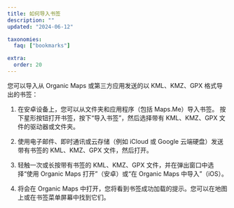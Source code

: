 ```yaml
---
title: 如何导入书签
description: ""
updated: "2024-06-12"

taxonomies:
  faq: ["bookmarks"]

extra:
  order: 20
---
```


您可以导入从 Organic Maps 或第三方应用发送的以 KML、KMZ、GPX 格式导出的书签：

1. 在安卓设备上，您可以从文件夹和应用程序（包括 Maps.Me）导入书签。 按下星形按钮打开书签，按下“导入书签”，然后选择带有 KML、KMZ、GPX 文件的驱动器或文件夹。

2. 使用电子邮件、即时通讯或云存储（例如 iCloud 或 Google 云端硬盘）发送带有书签的 KML、KMZ、GPX 文件，然后打开。

3. 轻触一次或长按带有书签的 KML、KMZ、GPX 文件，并在弹出窗口中选择“使用 Organic Maps 打开”（安卓）或“在 Organic Maps 中导入”（iOS）。

4. 将会在 Organic Maps 中打开，您将看到书签成功加载的提示。您可以在地图上或在书签菜单屏幕中找到它们。
